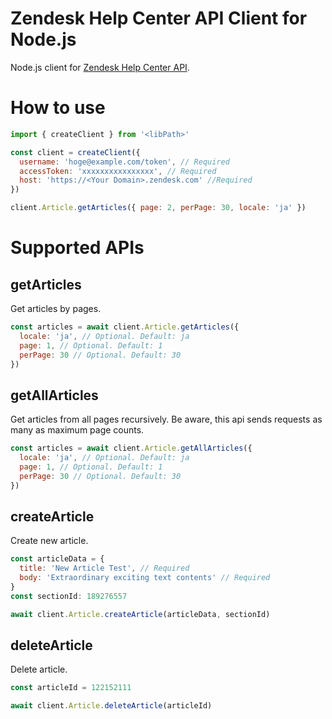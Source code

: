 # Zendesk Help Center API Client for Node.js

Node.js client for [Zendesk Help Center API](https://developer.zendesk.com/rest_api/docs/help_center/introduction).

# How to use

```js
import { createClient } from '<libPath>'

const client = createClient({
  username: 'hoge@example.com/token', // Required
  accessToken: 'xxxxxxxxxxxxxxxx', // Required
  host: 'https://<Your Domain>.zendesk.com' //Required
})

client.Article.getArticles({ page: 2, perPage: 30, locale: 'ja' })
```

# Supported APIs

## getArticles
Get articles by pages.

```js
const articles = await client.Article.getArticles({
  locale: 'ja', // Optional. Default: ja
  page: 1, // Optional. Default: 1
  perPage: 30 // Optional. Default: 30
})
```

## getAllArticles
Get articles from all pages recursively.
Be aware, this api sends requests as many as maximum page counts.

```js
const articles = await client.Article.getAllArticles({
  locale: 'ja', // Optional. Default: ja
  page: 1, // Optional. Default: 1
  perPage: 30 // Optional. Default: 30
})
```

## createArticle
Create new article.

```js
const articleData = {
  title: 'New Article Test', // Required
  body: 'Extraordinary exciting text contents' // Required
}
const sectionId: 189276557

await client.Article.createArticle(articleData, sectionId)
```

## deleteArticle
Delete article.

```js
const articleId = 122152111

await client.Article.deleteArticle(articleId)
```

